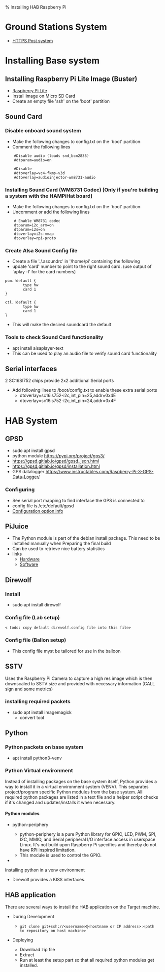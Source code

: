 % Installing HAB Raspberry Pi

# Ground Stations System
  - [HTTPS Post system](https://www.codexpedia.com/python/python-web-server-for-get-and-post-requests/)

# Installing Base system
## Installing Raspberry Pi Lite Image (Buster)
  - [Raspberry Pi Lite](https://downloads.raspberrypi.org/raspios_lite_armhf/images/raspios_lite_armhf-2022-01-28/2022-01-28-raspios-bullseye-armhf-lite.zip)
  - Install image on Micro SD Card
  - Create an empty file 'ssh' on the 'boot' partition

## Sound Card
### Disable onboard sound system
  - Make the following changes to config.txt on the 'boot' partition
  - Comment the following lines
```
    #Disable audio (loads snd_bcm2835)
    #dtparam=audio=on

    #Disable 
    #dtoverlay=vc4-fkms-v3d
    #dtoverlay=audioinjector-wm8731-audio
```

### Installing Sound Card (WM8731 Codec) (Only if you're building a system with the HAMPiHat board)
  - Make the following changes to config.txt on the 'boot' partition
  - Uncomment or add the following lines
```
    # Enable WM8731 codec
    dtparam=i2c_arm=on
    dtparam=i2s=on
    dtoverlay=i2s-mmap
    dtoverlay=rpi-proto
```

### Create Alsa Sound Config file
  - Create a file './.asoundrc' in '/home/pi' containing the following
  - update 'card' number to point to the right sound card. (use output of 'aplay -l' for the card numbers)
```
pcm.!default {
        type hw
        card 1
}

ctl.!default {
        type hw           
        card 1
}
```
  - This will make the desired soundcard the default

### Tools to check Sound Card functionality
  - apt install alsaplayer-text
  - This can be used to play an audio file to verify sound card functionality


## Serial interfaces
2 SC16SI752 chips provide 2x2 additional Serial ports
  - Add following lines to /boot/config.txt to enable these extra serial ports
    - dtoverlay=sc16is752-i2c,int_pin=25,addr=0x4E
    - dtoverlay=sc16is752-i2c,int_pin=24,addr=0x4F


# HAB System
## GPSD
  - sudo apt install gpsd
  - python module https://pypi.org/project/gps3/
  - https://gpsd.gitlab.io/gpsd/gpsd_json.html
  - https://gpsd.gitlab.io/gpsd/installation.html
  - GPS datalogger https://www.instructables.com/Raspberry-Pi-3-GPS-Data-Logger/

### Configuring
  - See serial port mapping to find interface the GPS is connected to
  - config file is /etc/default/gpsd
  - [ Configuration option info ](https://gpsd.gitlab.io/gpsd/gpsd.html)


## PiJuice
  - The Python module is part of the debian install package. This need to be installed manually when 
    Preparing the final build
  - Can be used to retrieve nice battery statistics
  - links 
    - [ Hardware ](https://github.com/PiSupply/PiJuice/tree/master/Hardware)
    - [ Software ](https://github.com/PiSupply/PiJuice/tree/master/Software)

## Direwolf
### Install
 - sudo apt install direwolf

### Config file (Lab setup)
```
< todo: copy default direwolf.config file into this file>
```

### Config file (Ballon setup)
- This config file myst be tailored for use in the balloon

## SSTV
Uses the Raspberry Pi Camera to capture a high res image which is then downscaled to SSTV size and provided
with necessary information (CALL sign and some metrics)

### installing required packets
- sudo apt install imagemagick
  - convert tool

## Python
### Python packets on base system
 - apt install python3-venv

### Python Virtual environment
Instead of installing packages on the base system itself, Python provides a way to install it in
a virtual environment system (VENV). This separates project/program specific Python modules from the base
system. All required python packages are listed in a text file and a helper script checks if it's changed
and updates/installs it when necessary.

#### Python modules
- python-periphery
  - python-periphery is a pure Python library for GPIO, LED, PWM, SPI, I2C, MMIO, and Serial peripheral I/O interface access in userspace Linux. It's not build upon Raspberry Pi specifics and thereby do not have RPi inspired limitation.
  - This module is used to control the GPIO.

- 

Installing python in a venv environment
 - Direwolf provides a KISS interfaces. 




## HAB application
There are several ways to install the HAB application on the Target machine.

- During Development
  - `git clone git+ssh://<username>@<hostname or IP address>:<path to repository on host machine>`

- Deploying
  - Download zip file
  - Extract
  - Run at least the setup part so that all required python modules get installed.